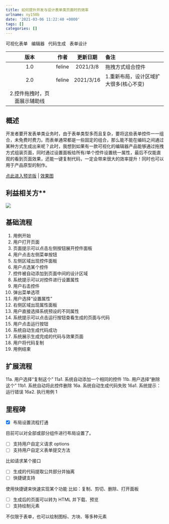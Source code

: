 ```yaml
---
title: 如何提升开发与设计表单类页面时的效率
urlname: ny150b
date: '2021-03-06 11:22:40 +0000'
tags: []
categories: []
---
```


可视化表单   编辑器   代码生成   表单设计

|             版本             |  作者  | 更新日期  | 备注                                   |
| :--------------------------: | :----: | :-------: | :------------------------------------- |
|             1.0              | feline | 2021/3/8  | 拖拽方式组合控件                       |
|             2.0              | feline | 2021/3/16 | 1.重新布局，设计区域扩大很多(核心不变) |
| 2.控件拖拽时，页面展示辅助线 |

## 概述

开发者要开发表单类业务时，由于表单类型多而且复杂，要将这些表单控件一一组合，未免费时费力。而表单通常都是一些固定的组合，那么能不能在编码之间通过某种方式生成出来呢？此时，我想到如果有一款可视化的编辑器产品能够通过拖拽方式组装页面，同时通过设置面板给所有/单个控件设置统一属性，最后不仅能直观的看到页面效果，还能一键复制代码，一定会带来很大的效率提升！同时也可以用于产品原型的制作。

[点此进入预览版](https://resonances.gitee.io/react-visual-editor/) | [效果图](https://gitee.com/resonances/react-visual-editor/tree/master/docs/imgs)

## 利益相关方\*\*

![](https://cdn.nlark.com/yuque/0/2021/jpeg/1429353/1617853708633-c4bf2a5c-fe21-4c9f-9931-5d9383eedded.jpeg)

## 基础流程

1. 用例开始
1. 用户打开页面
1. 页面提示可以点击左侧按钮展开控件面板
1. 用户点击左侧菜单按钮
1. 左侧区域出现控件面板
1. 用户点选某个控件
1. 控件被自动添加到页面中间的设计区域
1. 系统提示可以对控件进行设置属性
1. 用户右击控件
1. 弹出菜单选项
1. 用户选择“设置属性”
1. 右侧区域出现属性面板
1. 用户直接选择系统预设的不同属性
1. 系统提示可以点击运行按钮查看生成的页面与代码
1. 用户点击运行按钮
1. 系统自动生成代码成功
1. 系统展示生成完成的代码与效果页面
1. 用户将代码复制
1. 用例结束

## 扩展流程

11a. 用户选择“复制这个”
11a1. 系统自动添加一个相同的控件
11b. 用户选择“删除这个”
11b1. 系统自动将此控件删除
16a. 系统自动生成代码失败
16a1. 系统提示：运行错误
16a2. 执行用例 1

## 里程碑

- [x] 布局设置流程打通

目前可以对全部或部分组件进行布局设置了。

- [ ] 支持用户自定义请求 options
- [ ] 支持用户自定义表单提交方法

比如请求某个接口

- [ ] 生成的代码提取公共部分并抽离
- [ ] 快捷键支持

使用快捷键来快速实现某个功能
比如：复制、剪切、删除、打开面板

- [ ] 生成后的页面可以转为 HTML 并下载、预览
- [ ] 支持绘制元素

不仅限于表单，也可以绘制图标、方块、等多种元素

